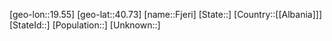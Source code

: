 ﻿---
location: [40.73,19.55]
mapzoom: [7,12] 
mapmarker: city 
type: City
tags:
- geo/City


SpocWebEntityId: 30177
isDeleted: false
confidential: public

---
[geo-lon::19.55]
[geo-lat::40.73]
[name::Fjeri]
[State::]
[Country::[[Albania]]]
[StateId::]
[Population::]
[Unknown::]


